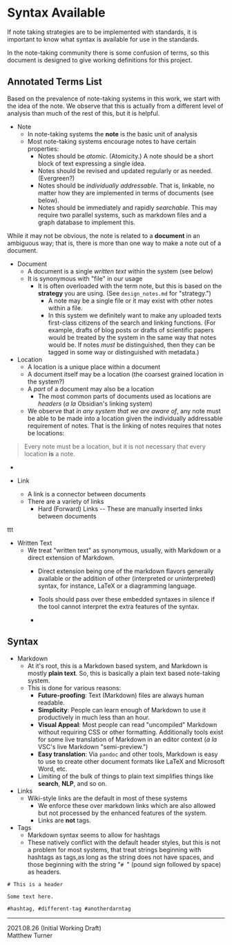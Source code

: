 # Syntax Available

If note taking strategies are to be implemented with standards, it is important to know what syntax is available for use in the standards.

In the note-taking community there is some confusion of terms, so this document is designed to give working definitions for this project.

## Annotated Terms List

Based on the prevalence of note-taking systems in this work, we start with the idea of the note. We observe that this is actually from a different level of analysis than much of the rest of this, but it is helpful.

+ Note
  + In note-taking systems the **note** is the basic unit of analysis
  + Most note-taking systems encourage notes to have certain properties:
    + Notes should be _atomic_. (Atomicity.) A note should be a short block of text expressing a single idea.
    + Notes should be revised and updated regularly or as needed. (Evergreen?)
    + Notes should be _individually addressable_. That is, linkable, no matter how they are implemented in terms of documents (see below).
    + Notes should be immediately and rapidly _searchable_. This may require two parallel systems, such as markdown files and a graph database to implement this.

While it may not be obvious, the note is related to a **document** in an ambiguous way; that is, there is more than one way to make a note out of a document.

+ Document
  + A document is a single _written text_ within the system (see below)
  + It is synonymous with "file" in our usage
    + It is often overloaded with the term note, but this is based on the **strategy** you are using. (See `design_notes.md` for "strategy.")
      + A note may be a single file or it may exist with other notes within a file.
      + In this system we definitely want to make any uploaded texts first-class citizens of the search and linking functions. (For example, drafts of blog posts or drafts of scientific papers would be treated by the system in the same way that notes would be. If notes _must_ be distinguished, then they can be tagged in some way or distinguished with metadata.)
+ Location
  + A location is a unique place within a document
  + A document itself may be a location (the coarsest grained location in the system?)
  + A _part_ of a document may also be a location
    + The most common parts of documents used as locations are _headers_ (_a la_ Obsidian's linking system)
  + We observe that _in any system that we are aware of_, any note must be able to be made into a location given the individually addressable requirement of notes. That is the linking of notes requires that notes be locations:

> Every note must be a location, but it is not necessary that every location **is** a note.
  +



+ Link
  + A link is a connector between documents
  + There are a variety of links
    + Hard (Forward) Links -- These are manually inserted links between documents

ttt

+ Written Text
  + We treat "written text" as synonymous, usually, with Markdown or a direct extension of Markdown.
    + Direct extension being one of the markdown flavors generally available or the addition of other (interpreted or uninterpreted) syntax, for instance, LaTeX or a diagramming language.
    + Tools should pass over these embedded syntaxes in silence if the tool cannot interpret the extra features of the syntax.

    +

## Syntax

+ Markdown
  + At it's root, this is a Markdown based system, and Markdown is mostly **plain text**. So, this is basically a plain text based note-taking system.
  + This is done for various reasons:
    + **Future-proofing**: Text (Markdown) files are always human readable.
    + **Simplicity**: People can learn enough of Markdown to use it productively in much less than an hour.
    + **Visual Appeal**: Most people can read "uncompiled" Markdown without requiring CSS or other formatting. Additionally tools exist for some live translation of Markdown in an editor context (_a la_ VSC's live Markdown "semi-preview.")
    + **Easy translation**: Via `pandoc` and other tools, Markdown is easy to use to create other document formats like LaTeX and Microsoft Word, etc.
    + Limiting of the bulk of things to plain text simplifies things like **search**, **NLP**, and so on.
+ Links
  + Wiki-style links are the default in most of these systems
    + We enforce these over markdown links which are also allowed but not processed by the enhanced features of the system.
    + Links are **not** tags.
+ Tags
  + Markdown syntax seems to allow for hashtags
  + These natively conflict with the default header styles, but this is not a problem for most systems, that treat strings beginning with hashtags as tags,as long as the string does not have spaces, and those beginning with the string "`# `" (pound sign followed by space) as headers.

```
# This is a header

Some text here.

#hashtag, #different-tag #anotherdarntag
```

---
2021.08.26 (Initial Working Draft)<br>Matthew Turner
